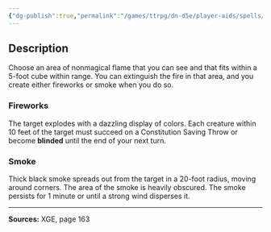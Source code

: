 ```yaml
---
{"dg-publish":true,"permalink":"/games/ttrpg/dn-d5e/player-aids/spells/level-2/pyrotechnics/","tags":["ttrpg/dnd/5e","verbal","somatic","spell"],"noteIcon":""}
---
```



## Description
Choose an area of nonmagical flame that you can see and that fits within a 5-foot cube within range.
You can extinguish the fire in that area, and you create either fireworks or smoke when you do so.

### Fireworks
The target explodes with a dazzling display of colors.
Each creature within 10 feet of the target must succeed on a Constitution Saving Throw or become **blinded** until the end of your next turn.

### Smoke
Thick black smoke spreads out from the target in a 20-foot radius, moving around corners.
The area of the smoke is heavily obscured.
The smoke persists for 1 minute or until a strong wind disperses it.

---

**Sources:** XGE, page 163
